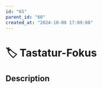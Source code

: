 ```yaml
---
id: "65"
parent_id: "60"
created_at: "2024-10-08 17:09:08"
---
```


# 🏷️ Tastatur-Fokus

## Description

